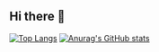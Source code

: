 ## Hi there 👋

[![Top Langs](https://github-readme-stats.vercel.app/api/top-langs/?username=jacobadev&show_icons=true&theme=catppuccin_mocha&bg_color=00000000&exclude_repo=dotfiles)](https://github.com/jacobadev/github-readme-stats)
[![Anurag's GitHub stats](https://github-readme-stats.vercel.app/api?username=jacobadev&hide=prs,stars&show_icons=true&theme=catppuccin_mocha&bg_color=00000000)](https://github.com/jacobadev/github-readme-stats)


<!--
**Jacobadev/Jacobadev** is a ✨ _special_ ✨ repository because its `README.md` (this file) appears on your GitHub profile.

Here are some ideas to get you started:

- 🔭 I’m currently working on ...
- 🌱 I’m currently learning ...
- 👯 I’m looking to collaborate on ...
- 🤔 I’m looking for help with ...
- 💬 Ask me about ...
- 📫 How to reach me: ...
- 😄 Pronouns: ...
- ⚡ Fun fact: ...
-->
